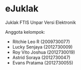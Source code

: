 eJuklak
=======

Juklak FTIS Unpar Versi Elektronik

Anggota kelompok:

* Ritchie Leo R (2009730077)
* Lucky Senjaya (2012730009)
* Roy Vito Joshua (2012730019)
* Astrid Soraya (2012730047)
* Evans Pratama (2012730055)
